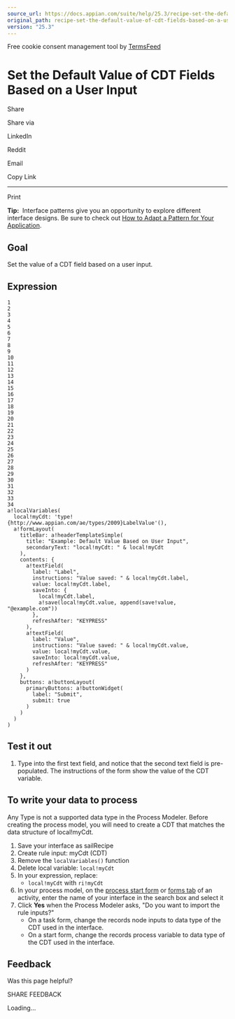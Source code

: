 ```yaml
---
source_url: https://docs.appian.com/suite/help/25.3/recipe-set-the-default-value-of-cdt-fields-based-on-a-user-input.html
original_path: recipe-set-the-default-value-of-cdt-fields-based-on-a-user-input.html
version: "25.3"
---
```


Free cookie consent management tool by [TermsFeed](https://www.termsfeed.com/)

# Set the Default Value of CDT Fields Based on a User Input

Share

Share via

LinkedIn

Reddit

Email

Copy Link

* * *

Print

**Tip:**  Interface patterns give you an opportunity to explore different interface designs. Be sure to check out [How to Adapt a Pattern for Your Application](Adapt_a_SAIL_Recipe_to_Work_with_My_Applications.html).

## Goal

Set the value of a CDT field based on a user input.

## Expression

```
1
2
3
4
5
6
7
8
9
10
11
12
13
14
15
16
17
18
19
20
21
22
23
24
25
26
27
28
29
30
31
32
33
34
a!localVariables(
  local!myCdt: 'type!{http://www.appian.com/ae/types/2009}LabelValue'(),
  a!formLayout(
    titleBar: a!headerTemplateSimple(
      title: "Example: Default Value Based on User Input",
      secondaryText: "local!myCdt: " & local!myCdt
    ),
    contents: {
      a!textField(
        label: "Label",
        instructions: "Value saved: " & local!myCdt.label,
        value: local!myCdt.label,
        saveInto: {
          local!myCdt.label,
          a!save(local!myCdt.value, append(save!value, "@example.com"))
        },
        refreshAfter: "KEYPRESS"
      ),
      a!textField(
        label: "Value",
        instructions: "Value saved: " & local!myCdt.value,
        value: local!myCdt.value,
        saveInto: local!myCdt.value,
        refreshAfter: "KEYPRESS"
      )
    },
    buttons: a!buttonLayout(
      primaryButtons: a!buttonWidget(
        label: "Submit",
        submit: true
      )
    )
  )
)
```

## Test it out

1.  Type into the first text field, and notice that the second text field is pre-populated. The instructions of the form show the value of the CDT variable.

## To write your data to process

Any Type is not a supported data type in the Process Modeler. Before creating the process model, you will need to create a CDT that matches the data structure of local!myCdt.

1.  Save your interface as sailRecipe
2.  Create rule input: myCdt (CDT)
3.  Remove the `localVariables()` function
4.  Delete local variable: `local!myCdt`
5.  In your expression, replace:
    -   `local!myCdt` with `ri!myCdt`
6.  In your process model, on the [process start form](process-model-object.html#process-start-form-tab) or [forms tab](Process_Node_and_Smart_Service_Properties.html#forms-tab) of an activity, enter the name of your interface in the search box and select it
7.  Click **Yes** when the Process Modeler asks, "Do you want to import the rule inputs?"
    -   On a task form, change the records node inputs to data type of the CDT used in the interface.
    -   On a start form, change the records process variable to data type of the CDT used in the interface.

## Feedback

Was this page helpful?

SHARE FEEDBACK

Loading...